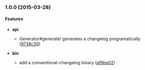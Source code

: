 <a name="1.0.0"></a>
### 1.0.0 (2015-03-28)


#### Features

* **api**
  * Generator#generate! generates a changelog programatically	 ([9738c30](/../../commit/9738c30))

* **bin**
  * add a conventional-changelog binary	 ([af6be02](/../../commit/af6be02))



